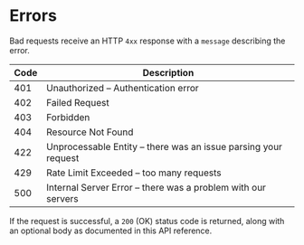 # Errors

Bad requests receive an HTTP `4xx` response with a `message` describing the error.

Code | Description
---------- | -------
401 | Unauthorized – Authentication error
402 | Failed Request
403 | Forbidden
404 | Resource Not Found
422 | Unprocessable Entity – there was an issue parsing your request
429 | Rate Limit Exceeded – too many requests
500 | Internal Server Error – there was a problem with our servers

If the request is successful, a `200` (OK) status code is returned, along with an optional body as documented in this API reference.